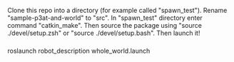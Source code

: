 Clone this repo into a directory (for example called "spawn_test"). Rename "sample-p3at-and-world" to "src". In "spawn_test" directory enter command "catkin_make".
Then source the package using "source ./devel/setup.zsh" or "source ./devel/setup.bash". Then launch it!
###
roslaunch robot_description whole_world.launch
###

